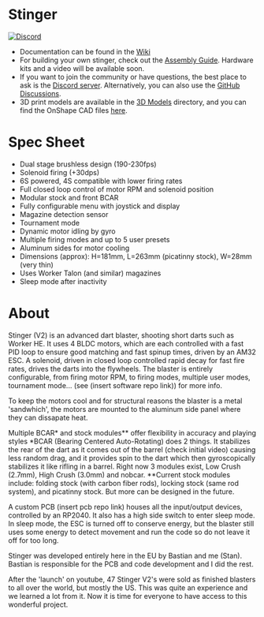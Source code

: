 # Stinger

[![Discord](https://img.shields.io/discord/1318280486107480064?style=for-the-badge&logo=discord&logoColor=white&label=Discord&color=5765F2)](https://discord.gg/RR9ZNNtcx3)

-   Documentation can be found in the [Wiki](https://github.com/bastian2001/Stinger-Docs/wiki)
-   For building your own stinger, check out the [Assembly Guide](https://github.com/Project-Stinger/Stinger-Docs/blob/main/StingerV2AssemblyGuide.pdf). Hardware kits and a video will be available soon.
-   If you want to join the community or have questions, the best place to ask is the [Discord server](https://discord.gg/RR9ZNNtcx3). Alternatively, you can also use the [GitHub Discussions](https://github.com/bastian2001/Stinger-Docs/discussions).
-   3D print models are available in the [3D Models](#) directory, and you can find the OnShape CAD files [here](#).

# Spec Sheet

-  Dual stage brushless design (190-230fps)
-  Solenoid firing (+30dps)
-  6S powered, 4S compatible with lower firing rates
-  Full closed loop control of motor RPM and solenoid position
-  Modular stock and front BCAR
-  Fully configurable menu with joystick and display
-  Magazine detection sensor
-  Tournament mode
-  Dynamic motor idling by gyro
-  Multiple firing modes and up to 5 user presets
-  Aluminum sides for motor cooling
-  Dimensions (approx): H=181mm, L=263mm (picatinny stock), W=28mm (very thin)
-  Uses Worker Talon (and similar) magazines
-  Sleep mode after inactivity

# About

Stinger (V2) is an advanced dart blaster, shooting short darts such as Worker HE. It uses 4 BLDC motors, which are each controlled with a fast PID loop to ensure good matching and fast spinup times, driven by an AM32 ESC. A solenoid, driven in closed loop controlled rapid decay for fast fire rates, drives the darts into the flywheels. The blaster is entirely configurable, from firing motor RPM, to firing modes, multiple user modes, tournament mode... (see (insert software repo link)) for more info.

To keep the motors cool and for structural reasons the blaster is a metal 'sandwhich', the motors are mounted to the aluminum side panel where they can dissapate heat.

Multiple BCAR* and stock modules** offer flexibility in accuracy and playing styles
*BCAR (Bearing Centered Auto-Rotating) does 2 things. It stabilizes the rear of the dart as it comes out of the barrel (check initial video) causing less random drag, and it provides spin to the dart which then gyroscopically stabilizes it like rifling in a barrel. Right now 3 modules exist, Low Crush (2.7mm), High Crush (3.0mm) and nobcar.
**Current stock modules include: folding stock (with carbon fiber rods), locking stock (same rod system), and picatinny stock. But more can be designed in the future.

A custom PCB (insert pcb repo link) houses all the input/output devices, controlled by an RP2040. It also has a high side switch to enter sleep mode. In sleep mode, the ESC is turned off to conserve energy, but the blaster still uses some energy to detect movement and run the code so do not leave it off for too long.

Stinger was developed entirely here in the EU by Bastian and me (Stan). Bastian is responsible for the PCB and code development and I did the rest.

After the 'launch' on youtube, 47 Stinger V2's were sold as finished blasters to all over the world, but mostly the US. This was quite an experience and we learned a lot from it. Now it is time for everyone to have access to this wonderful project. 


